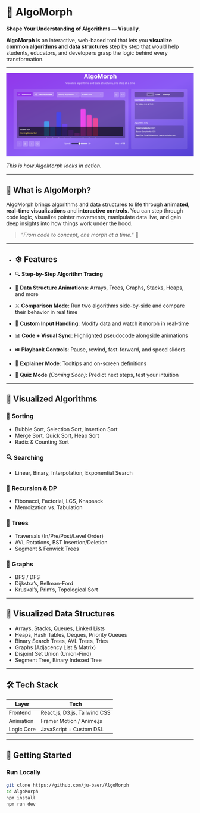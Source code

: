 # 🧩 AlgoMorph  
**Shape Your Understanding of Algorithms — Visually.**

**AlgoMorph** is an interactive, web-based tool that lets you **visualize common algorithms and data structures** step by step that would help students, educators, and developers grasp the logic behind every transformation.

---
![AlgoMorph Demo](image.png)

*This is how AlgoMorph looks in action.*



---

## 🎯 What is AlgoMorph?

AlgoMorph brings algorithms and data structures to life through **animated, real-time visualizations** and **interactive controls**. You can step through code logic, visualize pointer movements, manipulate data live, and gain deep insights into how things work under the hood.

> _"From code to concept, one morph at a time."_ 🧠

---

- ## ⚙️ Features

- 🔍 **Step-by-Step Algorithm Tracing**
- 🧮 **Data Structure Animations**: Arrays, Trees, Graphs, Stacks, Heaps, and more
- ⚔️ **Comparison Mode**: Run two algorithms side-by-side and compare their behavior in real time
- 🎨 **Custom Input Handling**: Modify data and watch it morph in real-time
- 📊 **Code + Visual Sync**: Highlighted pseudocode alongside animations
- ⏯️ **Playback Controls**: Pause, rewind, fast-forward, and speed sliders
- 🧠 **Explainer Mode**: Tooltips and on-screen definitions
- 🧪 **Quiz Mode** *(Coming Soon)*: Predict next steps, test your intuition


---

## 🧱 Visualized Algorithms

### 🔢 **Sorting**
- Bubble Sort, Selection Sort, Insertion Sort  
- Merge Sort, Quick Sort, Heap Sort  
- Radix & Counting Sort  

### 🔍 **Searching**
- Linear, Binary, Interpolation, Exponential Search  

### 🔁 **Recursion & DP**
- Fibonacci, Factorial, LCS, Knapsack  
- Memoization vs. Tabulation

### 🌳 **Trees**
- Traversals (In/Pre/Post/Level Order)  
- AVL Rotations, BST Insertion/Deletion  
- Segment & Fenwick Trees  

### 🔗 **Graphs**
- BFS / DFS
- Dijkstra’s, Bellman-Ford
- Kruskal’s, Prim’s, Topological Sort

---

## 🧩 Visualized Data Structures

- Arrays, Stacks, Queues, Linked Lists
- Heaps, Hash Tables, Deques, Priority Queues
- Binary Search Trees, AVL Trees, Tries
- Graphs (Adjacency List & Matrix)
- Disjoint Set Union (Union-Find)
- Segment Tree, Binary Indexed Tree

---

## 🛠 Tech Stack

| Layer      | Tech                          |
|------------|-------------------------------|
| Frontend   | React.js, D3.js, Tailwind CSS |
| Animation  | Framer Motion / Anime.js      |
| Logic Core | JavaScript + Custom DSL       |


---

## 🚀 Getting Started

### Run Locally

```bash
git clone https://github.com/ju-baer/AlgoMorph
cd AlgoMorph
npm install
npm run dev

